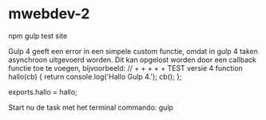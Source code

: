 # mwebdev-2
npm gulp test site
 
Gulp 4 geeft een error in een simpele custom functie, omdat in gulp 4 taken asynchroon uitgevoerd worden.
Dit kan opgelost worden door een callback functie toe te voegen, bijvoorbeeld:
// + + + + + TEST versie 4
function hallo(cb) {
    return console.log('Hallo Gulp 4.');
    cb(); 
}; 

exports.hallo = hallo;

Start nu de task met het terminal commando: gulp
